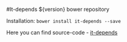 #It-depends ${version} bower repository

Installation: `bower install it-depends --save`

Here you can find source-code - [it-depends](${homepage})